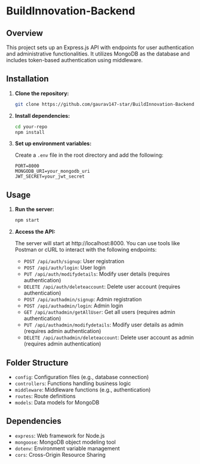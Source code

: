 # BuildInnovation-Backend

## Overview

This project sets up an Express.js API with endpoints for user authentication and administrative functionalities. It utilizes MongoDB as the database and includes token-based authentication using middleware.

## Installation

1. **Clone the repository:**

   ```bash
   git clone https://github.com/gaurav147-star/BuildInnovation-Backend.git
   ```

2. **Install dependencies:**

   ```bash
   cd your-repo
   npm install
   ```

3. **Set up environment variables:**

   Create a `.env` file in the root directory and add the following:

   ```env
   PORT=8000
   MONGODB_URI=your_mongodb_uri
   JWT_SECRET=your_jwt_secret
   ```

## Usage

1. **Run the server:**

   ```bash
   npm start
   ```

2. **Access the API:**

   The server will start at http://localhost:8000. You can use tools like Postman or cURL to interact with the following endpoints:

   - `POST /api/auth/signup`: User registration
   - `POST /api/auth/login`: User login
   - `PUT /api/auth/modifydetails`: Modify user details (requires authentication)
   - `DELETE /api/auth/deleteaccount`: Delete user account (requires authentication)
   - `POST /api/authadmin/signup`: Admin registration
   - `POST /api/authadmin/login`: Admin login
   - `GET /api/authadmin/getAllUser`: Get all users (requires admin authentication)
   - `PUT /api/authadmin/modifydetails`: Modify user details as admin (requires admin authentication)
   - `DELETE /api/authadmin/deleteaccount`: Delete user account as admin (requires admin authentication)

## Folder Structure

- `config`: Configuration files (e.g., database connection)
- `controllers`: Functions handling business logic
- `middleware`: Middleware functions (e.g., authentication)
- `routes`: Route definitions
- `models`: Data models for MongoDB

## Dependencies

- `express`: Web framework for Node.js
- `mongoose`: MongoDB object modeling tool
- `dotenv`: Environment variable management
- `cors`: Cross-Origin Resource Sharing
